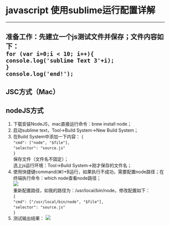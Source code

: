 # javascript 使用sublime运行配置详解
---- 
准备工作：先建立一个js测试文件并保存；文件内容如下：  
`for (var i=0;i < 10; i++){`  
`console.log('sublime Text 3'+i);`  
`}`  
`console.log('end!');`  
---- 
## JSC方式（Mac）
## nodeJS方式
1. 下载安装NodeJS，mac直接运行命令：brew install node；
2. 启动sublime text，Tool-\>Build System-\>New Build System；
3. 在Build System中添加一下内容： 
	`{`  
	`"cmd": ["node", "$file"],`  
	`"selector": "source.js"`  
	`}`  
	保存文件（文件名不固定）；  
	选上js运行环境：Tool-\>Build System-\>刚才保存的文件名；
4. 使用快捷键command(⌘)+B运行，如果执行不成功，需要配置node路径；在终端执行命令：which node查看node路径；  
	![][image-1]  
	重新配置路径，如我的路径为：/usr/local/bin/node，修改配置如下：  
	`{`  
	`"cmd": ["/usr/local/bin/node", "$file"],`  
	`"selector": "source.js"`  
	`}`  
6. 测试输出结果： 
	![][image-2]


[image-1]:	DraggedImage.png
[image-2]:	DraggedImage-1.png